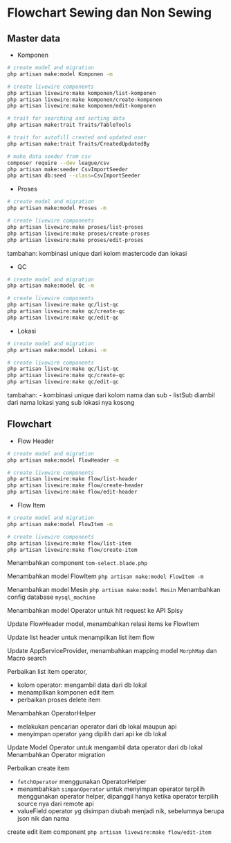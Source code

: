# Flowchart Sewing dan Non Sewing

## Master data
- Komponen
```bash
# create model and migration
php artisan make:model Komponen -m

# create livewire components
php artisan livewire:make komponen/list-komponen
php artisan livewire:make komponen/create-komponen
php artisan livewire:make komponen/edit-komponen

# trait for searching and sorting data
php artisan make:trait Traits/TableTools

# trait for autofill created and updated user
php artisan make:trait Traits/CreatedUpdatedBy

# make data seeder from csv 
composer require --dev league/csv
php artisan make:seeder CsvImportSeeder
php artisan db:seed --class=CsvImportSeeder
```

- Proses
```bash
# create model and migration
php artisan make:model Proses -m

# create livewire components
php artisan livewire:make proses/list-proses
php artisan livewire:make proses/create-proses
php artisan livewire:make proses/edit-proses
```
tambahan: kombinasi unique dari kolom mastercode dan lokasi

- QC
```bash
# create model and migration
php artisan make:model Qc -m

# create livewire components
php artisan livewire:make qc/list-qc
php artisan livewire:make qc/create-qc
php artisan livewire:make qc/edit-qc
```

- Lokasi
```bash
# create model and migration
php artisan make:model Lokasi -m

# create livewire components
php artisan livewire:make qc/list-qc
php artisan livewire:make qc/create-qc
php artisan livewire:make qc/edit-qc
```
tambahan: 
    - kombinasi unique dari kolom nama dan sub
    - listSub diambil dari nama lokasi yang sub lokasi nya kosong

## Flowchart
- Flow Header
```bash
# create model and migration
php artisan make:model FlowHeader -m

# create livewire components
php artisan livewire:make flow/list-header
php artisan livewire:make flow/create-header
php artisan livewire:make flow/edit-header
```

- Flow Item

```bash
# create model and migration
php artisan make:model FlowItem -m

# create livewire components
php artisan livewire:make flow/list-item
php artisan livewire:make flow/create-item
```

Menambahkan component `tom-select.blade.php`

Menambahkan model FlowItem
`php artisan make:model FlowItem -m`

Menambahkan model Mesin
`php artisan make:model Mesin`
Menambahkan config database `mysql_machine`

Menambahkan model Operator untuk hit request ke API Spisy

Update FlowHeader model, menambahkan relasi items ke FlowItem

Update list header untuk menampilkan list item flow

Update AppServiceProvider, menambahkan mapping model `MorphMap` dan Macro search


Perbaikan list item operator, 
- kolom operator: mengambil data dari db lokal
- menampilkan komponen edit item
- perbaikan proses delete item

Menambahkan OperatorHelper
- melakukan pencarian operator dari db lokal maupun api
- menyimpan operator yang dipilih dari api ke db lokal

Update Model Operator untuk mengambil data operator dari db lokal
Menambahkan Operator migration

Perbaikan create item
- `fetchOperator` menggunakan OperatorHelper
- menambahkan `simpanOperator` untuk menyimpan operator terpilih menggunakan operator helper, dipanggil hanya ketika operator terpilih source nya dari remote api
- valueField operator yg disimpan diubah menjadi nik, sebelumnya berupa json nik dan nama

create edit item component
`php artisan livewire:make flow/edit-item`